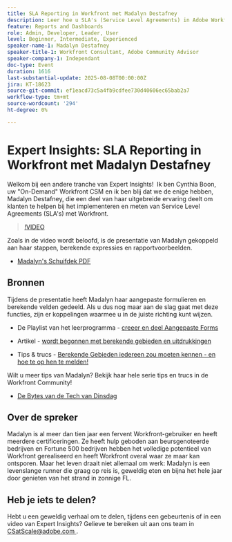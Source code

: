 ```yaml
---
title: SLA Reporting in Workfront met Madalyn Destafney
description: Leer hoe u SLA's (Service Level Agreements) in Adobe Workfront kunt implementeren en meten met deskundige tips van Madalyn Destafney, inclusief stapsgewijze instructies, berekende praktijkvoorbeelden en aanbevolen procedures voor aangepaste formulieren.
feature: Reports and Dashboards
role: Admin, Developer, Leader, User
level: Beginner, Intermediate, Experienced
speaker-name-1: Madalyn Destafney
speaker-title-1: Workfront Consultant, Adobe Community Advisor
speaker-company-1: Independant
doc-type: Event
duration: 1616
last-substantial-update: 2025-08-08T00:00:00Z
jira: KT-18623
source-git-commit: ef1eacd73c5a4fb9cdfee730d40606ec65bab2a7
workflow-type: tm+mt
source-wordcount: '294'
ht-degree: 0%

---
```



# Expert Insights: SLA Reporting in Workfront met Madalyn Destafney

Welkom bij een andere tranche van Expert Insights!  Ik ben Cynthia Boon, uw &quot;On-Demand&quot; Workfront CSM en ik ben blij dat we de enige hebben, Madalyn Destafney, die een deel van haar uitgebreide ervaring deelt om klanten te helpen bij het implementeren en meten van Service Level Agreements (SLA&#39;s) met Workfront. 

>[!VIDEO](https://video.tv.adobe.com/v/3469901/?learn=on&enablevpops)

Zoals in de video wordt beloofd, is de presentatie van Madalyn gekoppeld aan haar stappen, berekende expressies en rapportvoorbeelden. 

* [ Madalyn&#39;s Schuifdek PDF ](https://cdn.experience.workfront.com/Training/Guides/Customer+Success+at+Scale/SLA+Reporting.pdf)

## Bronnen

Tijdens de presentatie heeft Madalyn haar aangepaste formulieren en berekende velden gedeeld. Als u dus nog maar aan de slag gaat met deze functies, zijn er koppelingen waarmee u in de juiste richting kunt wijzen. 

* De Playlist van het leerprogramma - [ creeer en deel Aangepaste Forms ](https://experienceleague.adobe.com/nl/playlists/workfront-create-and-manage-custom-forms)

* Artikel - [ wordt begonnen met berekende gebieden en uitdrukkingen ](https://experienceleague.adobe.com/nl/docs/workfront-learn/tutorials-workfront/custom-data/calculated-expressions/get-started-with-calculated-fields-and-expressions)

* Tips &amp; trucs - [ Berekende Gebieden iedereen zou moeten kennen - en hoe te op hen te melden!](https://experienceleague.adobe.com/nl/docs/events/the-skill-exchange-recordings/workfront/apr2022/calculated-fields)

Wilt u meer tips van Madalyn? Bekijk haar hele serie tips en trucs in de Workfront Community! 

* [ De Bytes van de Tech van Dinsdag ](https://experienceleaguecommunities.adobe.com/t5/workfront-discussions/tuesday-tech-bytes/m-p/625812#M2742)

## Over de spreker 

Madalyn is al meer dan tien jaar een fervent Workfront-gebruiker en heeft meerdere certificeringen. Ze heeft hulp geboden aan beursgenoteerde bedrijven en Fortune 500 bedrijven hebben het volledige potentieel van Workfront gerealiseerd en heeft Workfront overal waar ze maar kan ontsporen. Maar het leven draait niet allemaal om werk: Madalyn is een levenslange runner die graag op reis is, geweldig eten en bijna het hele jaar door genieten van het strand in zonnige FL. 

## Heb je iets te delen?

Hebt u een geweldig verhaal om te delen, tijdens een gebeurtenis of in een video van Expert Insights? Gelieve te bereiken uit aan ons team in [ CSatScale@adobe.com ](mailto:CSatScale@adobe.com).
